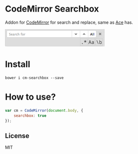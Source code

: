 # CodeMirror Searchbox

Addon for [CodeMirror](http://codemirror.net "CodeMirror") for search and replace, same as [Ace](http://ace.c9.io/ "Ace") has.

![searchbox](https://raw.githubusercontent.com/coderaiser/cm-searchbox/master/img/searchbox.png "CodeMirror Searchbox")

# Install

```
bower i cm-searchbox --save
```

# How to use?

```js
var cm = CodeMirror(document.body, {
    searchbox: true
});
```

## License

MIT
